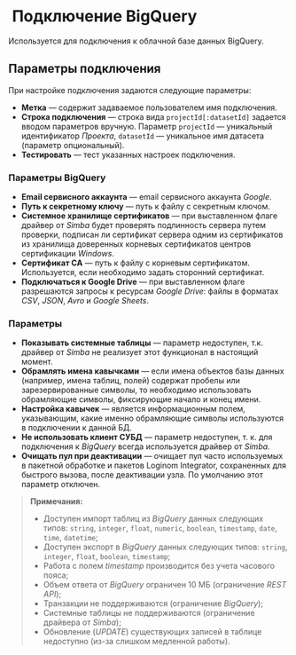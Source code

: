 # ![]() Подключение BigQuery

Используется для подключения к облачной базе данных BigQuery.

## Параметры подключения

При настройке подключения задаются следующие параметры:

* **Метка** — содержит задаваемое пользователем имя подключения.
* **Строка подключения** — строка вида `projectId[:datasetId]` задается вводом параметров вручную. Параметр `projectId` — уникальный идентификатор *Проекта*, `datasetId` — уникальное имя датасета (параметр опциональный).
* **Тестировать** — тест указанных настроек подключения.

### Параметры BigQuery

* **Email сервисного аккаунта** — email сервисного аккаунта *Google*.
* **Путь к секретному ключу** — путь к файлу с секретным ключом.
* **Системное хранилище сертификатов** — при выставленном флаге драйвер от *Simba* будет проверять подлинность сервера путем проверки, подписан ли сертификат сервера одним из сертификатов из хранилища доверенных корневых сертификатов центров сертификации *Windows*.
* **Сертификат CA** —  путь к файлу с корневым сертификатом. Используется, если необходимо задать сторонний сертификат.
* **Подключаться к Google Drive** — при выставленном флаге разрешаются запросы к ресурсам *Google Drive*: файлы в форматах *CSV*, *JSON*, *Avro* и *Google Sheets*.

### Параметры

* **Показывать системные таблицы** — параметр недоступен, т.к. драйвер от *Simba* не реализует этот функционал в настоящий момент.
* **Обрамлять имена кавычками** — если имена объектов базы данных (например, имена таблиц, полей) содержат пробелы или зарезервированные символы, то необходимо использовать обрамляющие символы, фиксирующие начало и конец имени.
* **Настройка кавычек** — является информационным полем, указывающим, какие именно обрамляющие символы используются в подключении к данной БД.
* **Не использовать клиент СУБД** — параметр недоступен, т. к. для подключения к *BigQuery* всегда используется драйвер от *Simba*.
* **Очищать пул при деактивации** — очищает пул часто используемых в пакетной обработке и пакетов Loginom Integrator, сохраненных для быстрого вызова, после деактивации узла. По умолчанию этот параметр отключен.

> **Примечания:**
>
> * Доступен импорт таблиц из *BigQuery* данных следующих типов: `string`, `integer`, `float`, `numeric`, `boolean`, `timestamp`, `date`, `time`, `datetime`;
> * Доступен экспорт в *BigQuery* данных следующих типов: `string`, `integer`, `float`, `boolean`, `timestamp`;
> * Работа с полем *timestamp* производится без учета часового пояса;
> * Объем ответа от *BigQuery* ограничен 10 МБ (ограничение *REST API*);
> * Транзакции не поддерживаются (ограничение *BigQuery*);
> * Системные таблицы не поддерживаются (ограничение драйвера от *Simba*);
> * Обновление (*UPDATE*) существующих записей в таблице недоступно (из-за слишком медленной работы).
